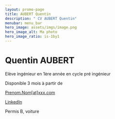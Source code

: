 ```yaml
---
layout: promo-page
title: AUBERT Quentin 
description: " CV AUBERT Quentin"
menubar: menu_bar
hero_image: assets/imgs/image.png
hero_image_alt: Ma photo
hero_image_ratio: is-1by1
---
```


# Quentin AUBERT

Elève ingénieur en 1ère année en cycle pré ingénieur 

Disponible 3 mois à partir de 

[Prenom.Nom[at]xxx.com](mailto:Prenom.Nom@xxx.com)

[LinkedIn](https://www.linkedin.com/in/Prenom.Nom)

Permis B, voiture

